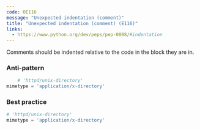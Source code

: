 ```yaml
---
code: OE116
message: "Unexpected indentation (comment)"
title: "Unexpected indentation (comment) (E116)"
links:
  - https://www.python.org/dev/peps/pep-0008/#indentation
---
```


Comments should be indented relative to the code in the block they are in.

### Anti-pattern

```python
    # 'httpd/unix-directory'
mimetype = 'application/x-directory'
```

### Best practice

```python
# 'httpd/unix-directory'
mimetype = 'application/x-directory'
```
